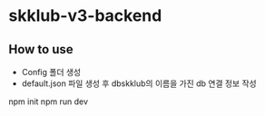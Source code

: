# skklub-v3-backend
## How to use
- Config 폴더 생성
- default.json 파일 생성 후 dbskklub의 이름을 가진 db 연결 정보 작성

npm init
npm run dev
